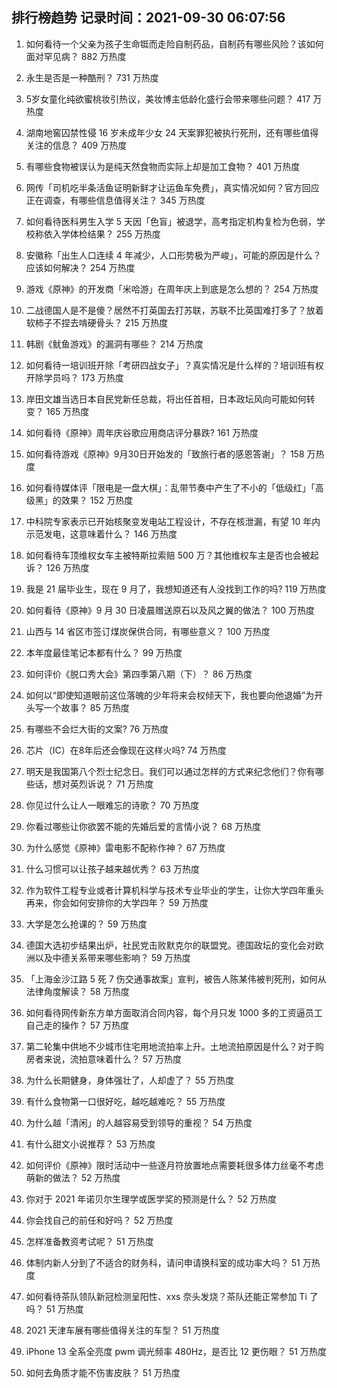 
## 排行榜趋势 记录时间：2021-09-30 06:07:56
  
  1. 如何看待一个父亲为孩子生命铤而走险自制药品，自制药有哪些风险？该如何面对罕见病？ 882 万热度
    
  2. 永生是否是一种酷刑？ 731 万热度
    
  3. 5岁女童化纯欲蜜桃妆引热议，美妆博主低龄化盛行会带来哪些问题？ 417 万热度
    
  4. 湖南地窖囚禁性侵 16 岁未成年少女 24 天案罪犯被执行死刑，还有哪些值得关注的信息？ 409 万热度
    
  5. 有哪些食物被误认为是纯天然食物而实际上却是加工食物？ 401 万热度
    
  6. 网传「司机吃半条活鱼证明新鲜才让运鱼车免费」，真实情况如何？官方回应正在调查，有哪些信息值得关注？ 345 万热度
    
  7. 如何看待医科男生入学 5 天因「色盲」被退学，高考指定机构复检为色弱，学校称依入学体检结果？ 255 万热度
    
  8. 安徽称「出生人口连续 4 年减少，人口形势极为严峻」，可能的原因是什么？应该如何解决？ 254 万热度
    
  9. 游戏《原神》的开发商「米哈游」在周年庆上到底是怎么想的？ 254 万热度
    
  10. 二战德国人是不是傻？居然不打英国去打苏联，苏联不比英国难打多了？放着软柿子不捏去啃硬骨头？ 215 万热度
    
  11. 韩剧《鱿鱼游戏》的漏洞有哪些？ 214 万热度
    
  12. 如何看待一培训班开除「考研四战女子」？真实情况是什么样的？培训班有权开除学员吗？ 173 万热度
    
  13. 岸田文雄当选日本自民党新任总裁，将出任首相，日本政坛风向可能如何转变？ 165 万热度
    
  14. 如何看待《原神》周年庆谷歌应用商店评分暴跌? 161 万热度
    
  15. 如何看待游戏《原神》9月30日开始发的「致旅行者的感恩答谢」？ 158 万热度
    
  16. 如何看待媒体评「限电是一盘大棋」：乱带节奏中产生了不小的「低级红」「高级黑」的效果？ 152 万热度
    
  17. 中科院专家表示已开始核聚变发电站工程设计，不存在核泄漏，有望 10 年内示范发电，这意味着什么？ 146 万热度
    
  18. 如何看待车顶维权女车主被特斯拉索赔 500 万？其他维权车主是否也会被起诉？ 126 万热度
    
  19. 我是 21 届毕业生，现在 9 月了，我想知道还有人没找到工作的吗? 119 万热度
    
  20. 如何看待《原神》9 月 30 日凌晨赠送原石以及风之翼的做法？ 100 万热度
    
  21. 山西与 14 省区市签订煤炭保供合同，有哪些意义？ 100 万热度
    
  22. 本年度最佳笔记本都有什么？ 99 万热度
    
  23. 如何评价《脱口秀大会》第四季第八期（下）？ 86 万热度
    
  24. 如何以“即使知道眼前这位落魄的少年将来会权倾天下，我也要向他退婚”为开头写一个故事？ 85 万热度
    
  25. 有哪些不会烂大街的文案? 76 万热度
    
  26. 芯片（IC）在8年后还会像现在这样火吗? 74 万热度
    
  27. 明天是我国第八个烈士纪念日。我们可以通过怎样的方式来纪念他们？你有哪些话，想对英烈诉说？ 71 万热度
    
  28. 你见过什么让人一眼难忘的诗歌？ 70 万热度
    
  29. 你看过哪些让你欲罢不能的先婚后爱的言情小说？ 68 万热度
    
  30. 为什么感觉《原神》雷电影不配称作神？ 67 万热度
    
  31. 什么习惯可以让孩子越来越优秀？ 63 万热度
    
  32. 作为软件工程专业或者计算机科学与技术专业毕业的学生，让你大学四年重头再来，你会如何安排你的大学四年？ 59 万热度
    
  33. 大学是怎么抢课的？ 59 万热度
    
  34. 德国大选初步结果出炉，社民党击败默克尔的联盟党。德国政坛的变化会对欧洲以及中德关系带来哪些影响？ 59 万热度
    
  35. 「上海金沙江路 5 死 7 伤交通事故案」宣判，被告人陈某伟被判死刑，如何从法律角度解读？ 58 万热度
    
  36. 如何看待网传新东方单方面取消合同内容，每个月只发 1000 多的工资逼员工自己走的操作？ 57 万热度
    
  37. 第二轮集中供地不少城市住宅用地流拍率上升。土地流拍原因是什么？对于购房者来说，流拍意味着什么？ 57 万热度
    
  38. 为什么长期健身，身体强壮了，人却虚了？ 55 万热度
    
  39. 有什么食物第一口很好吃，越吃越难吃？ 55 万热度
    
  40. 为什么越「清闲」的人越容易受到领导的重视？ 54 万热度
    
  41. 有什么甜文小说推荐？ 53 万热度
    
  42. 如何评价《原神》限时活动中一些逐月符放置地点需要耗很多体力丝毫不考虑萌新的做法？ 52 万热度
    
  43. 你对于 2021 年诺贝尔生理学或医学奖的预测是什么？ 52 万热度
    
  44. 你会找自己的前任和好吗？ 52 万热度
    
  45. 怎样准备教资考试呢？ 51 万热度
    
  46. 体制内新人分到了不适合的财务科，请问申请换科室的成功率大吗？ 51 万热度
    
  47. 如何看待茶队领队新冠检测呈阳性、xxs 奈头发烧？茶队还能正常参加 Ti 了吗？ 51 万热度
    
  48. 2021 天津车展有哪些值得关注的车型？ 51 万热度
    
  49. iPhone 13 全系全亮度 pwm 调光频率 480Hz，是否比 12 更伤眼？ 51 万热度
    
  50. 如何去角质才能不伤害皮肤？ 51 万热度
    